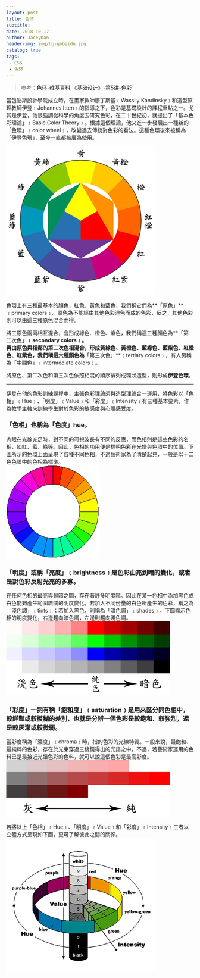 ```yaml
---
layout: post
title: 色环
subtitle: 
date: 2018-10-17
author: JaceyKan
header-img: img/bg-gubaidu.jpg
catalog: true
tags: 
 - CSS
 - 色环
---
```


> 参考：[色环-维基百科](https://zh.wikipedia.org/wiki/%E8%89%B2%E7%92%B0)
>[《基础设计》-第5讲-色彩](http://vr.theatre.ntu.edu.tw/fineart/th10_140/th10_140_05.htm)

當包浩斯設計學院成立時，在畫家教師康丁斯基﹝Wassily Kandinsky﹞和造型原理教師伊登﹝Johannes Itten﹞的指導之下，色彩是基礎設計的課程重點之一。尤其是伊登，他很強調從科學的角度去研究色彩，在二十世紀初，就提出了「基本色彩理論」﹝Basic Color Theory﹞。根據這個理論，他又進一步發展出一種新的「色環」﹝color wheel﹞，改變過去傳統對色彩的看法。這種色環後來被稱為「伊登色環」，至今一直都被廣為使用。   

![](../img/20181027/2018-10-27-伊登色环.jpg)  

色環上有三種最基本的顏色，紅色、黃色和藍色，我們稱它們為**「原色」**﹝primary colors﹞。原色為不能經由其他色彩混色而成的色彩，反之，其他色彩則可以由這三種原色混合而得。     

將三原色兩兩相互混合，會形成綠色、橙色、紫色，我們稱這三種顏色為**「第二次色」**﹝secondary colors﹞。     
再由原色與相鄰的第二次色相混合，形成黃綠色、黃橙色、藍綠色、藍紫色、紅橙色、紅紫色，我們稱這六種顏色為**「第三次色」**﹝tertiary colors﹞，有人另稱為「中間色」﹝intermediate colors﹞。   

將原色、第二次色和第三次色依照相混的順序排列成環狀造型，則形成**伊登色環**。  

----

伊登在他的色彩訓練課程中，主張色彩理論須與造型理論合一運用，將色彩以「色相」﹝Hue﹞、「明度」﹝Value﹞和「彩度」﹝Intensity﹞有三種基本要素，作為教學主軸來訓練學生對於色彩的敏感度與心理感受度。  


### 「色相」也稱為「色度」hue。  
肉眼在光線充足時，對不同的可視波長有不同的反應，而色相則是這些色彩的名稱，如紅、藍、綠等。因此，色相的功用便是標明色彩在光譜與色環中的位置。下圖所示的色環上面呈現了各種不同色相，不過藝術家為了清楚起見，一般是以十二色色環中的色相為標準。   
![](../img/20181027/2018-10-27-hue色相.jpg)  

### 「明度」或稱「亮度」﹝brightness﹞是色彩由亮到暗的變化，或者是說色彩反射光亮的多寡。   
在任何色相的最亮與最暗之間，存在著許多明度階。因此在某一色相中添加黑色或白色能夠產生範圍廣闊的明度變化，若加入不同份量的白色所產生的色彩，稱之為「淺色調」﹝tints﹞；若加入黑色，則稱為「暗色調」﹝shades﹞。下圖顯示色相的明度變化，右邊趨向暗色調，左邊則趨向淺色調。   
![](../img/20181027/2018-10-27-lightness亮度.jpg)  

### 「彩度」一詞有稱「飽和度」﹝saturation﹞是用來區分同色相中，較鮮豔或較模糊的差別，也就是分辨一個色彩是較飽和、較強烈，還是較灰濛或較微弱。   
當彩度稱為「濃度」﹝chroma﹞時，指的色彩的光線特質。一般來說，最飽和、最純粹的色彩，存在於光束穿過三棱鏡得出的光譜之中。不過，若藝術家運用的色料已是最接近光譜色彩的色料，就可以說這個色彩是最高彩度。
![](../img/20181027/2018-10-27-saturation饱和度.jpg)


若將以上「色相」﹝Hue﹞、「明度」﹝Value﹞和「彩度」﹝Intensity﹞三者以立體方式呈現如下圖，更可了解彼此之間的關係。    
![](../img/20181027/2018-10-27-HueSaturationLightness.jpg)   







